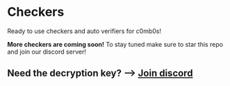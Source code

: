 # Checkers
Ready to use checkers and auto verifiers for c0mb0s!

**More checkers are coming soon!** To stay tuned make sure to star this repo and join our discord server!

## Need the decryption key? --> [Join discord](https://discord.gg/2RyM28f3EC)

